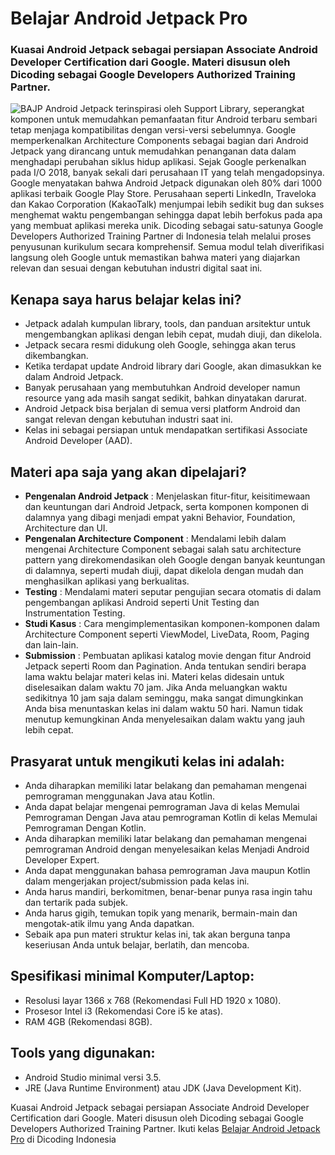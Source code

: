 # Belajar Android Jetpack Pro
### Kuasai Android Jetpack sebagai persiapan Associate Android Developer Certification dari Google. Materi disusun oleh Dicoding sebagai Google Developers Authorized Training Partner.

![BAJP](https://dicodingacademy.blob.core.windows.net/academies/201912201536064b66945dbf3f75c51d11b08c891dca66.jpg)
Android Jetpack terinspirasi oleh Support Library, seperangkat komponen untuk memudahkan pemanfaatan fitur Android terbaru sembari tetap menjaga kompatibilitas dengan versi-versi sebelumnya. Google memperkenalkan Architecture Components sebagai bagian dari Android Jetpack yang dirancang untuk memudahkan penanganan data dalam menghadapi perubahan siklus hidup aplikasi. Sejak Google perkenalkan pada I/O 2018, banyak sekali dari perusahaan IT yang telah mengadopsinya. Google menyatakan bahwa Android Jetpack digunakan oleh 80% dari 1000 aplikasi terbaik Google Play Store. Perusahaan seperti LinkedIn, Traveloka dan Kakao Corporation (KakaoTalk) menjumpai lebih sedikit bug dan sukses menghemat waktu pengembangan sehingga dapat lebih berfokus pada apa yang membuat aplikasi mereka unik.
Dicoding sebagai satu-satunya Google Developers Authorized Training Partner di Indonesia telah melalui proses penyusunan kurikulum secara komprehensif. Semua modul telah diverifikasi langsung oleh Google untuk memastikan bahwa materi yang diajarkan relevan dan sesuai dengan kebutuhan industri digital saat ini.

## Kenapa saya harus belajar kelas ini?
- Jetpack adalah kumpulan library, tools, dan panduan arsitektur untuk mengembangkan aplikasi dengan lebih cepat, mudah diuji, dan dikelola.
- Jetpack secara resmi didukung oleh Google, sehingga akan terus dikembangkan.
- Ketika terdapat update Android library dari Google, akan dimasukkan ke dalam Android Jetpack.
- Banyak perusahaan yang membutuhkan Android developer namun resource yang ada masih sangat sedikit, bahkan dinyatakan darurat.
- Android Jetpack bisa berjalan di semua versi platform Android dan sangat relevan dengan kebutuhan industri saat ini.
- Kelas ini sebagai persiapan untuk mendapatkan sertifikasi Associate Android Developer (AAD).

## Materi apa saja yang akan dipelajari?
- **Pengenalan Android Jetpack** : Menjelaskan fitur-fitur, keisitimewaan dan keuntungan dari Android Jetpack, serta komponen komponen di dalamnya yang dibagi menjadi empat yakni Behavior, Foundation, Architecture dan UI.
- **Pengenalan Architecture Component** : Mendalami lebih dalam mengenai Architecture Component sebagai salah satu architecture pattern yang direkomendasikan oleh Google dengan banyak keuntungan di dalamnya, seperti mudah diuji, dapat dikelola dengan mudah dan menghasilkan aplikasi yang berkualitas.
- **Testing** : Mendalami materi seputar pengujian secara otomatis di dalam pengembangan aplikasi Android seperti Unit Testing dan Instrumentation Testing.
- **Studi Kasus** : Cara mengimplementasikan komponen-komponen dalam Architecture Component seperti ViewModel, LiveData, Room, Paging dan lain-lain.
- **Submission** : Pembuatan aplikasi katalog movie dengan fitur Android Jetpack seperti Room dan Pagination.
Anda tentukan sendiri berapa lama waktu belajar materi kelas ini. Materi kelas didesain untuk diselesaikan dalam waktu 70 jam. Jika Anda meluangkan waktu sedikitnya 10 jam saja dalam seminggu, maka sangat dimungkinkan Anda bisa menuntaskan kelas ini dalam waktu 50 hari. Namun tidak menutup kemungkinan Anda menyelesaikan dalam waktu yang jauh lebih cepat.

## Prasyarat untuk mengikuti kelas ini adalah:
- Anda diharapkan memiliki latar belakang dan pemahaman mengenai pemrograman menggunakan Java atau Kotlin.
- Anda dapat belajar mengenai pemrograman Java di kelas Memulai Pemrograman Dengan Java atau pemrograman Kotlin di kelas Memulai Pemrograman Dengan Kotlin.
- Anda diharapkan memiliki latar belakang dan pemahaman mengenai pemrograman Android dengan menyelesaikan kelas Menjadi Android Developer Expert.
- Anda dapat menggunakan bahasa pemrograman Java maupun Kotlin dalam mengerjakan project/submission pada kelas ini.
- Anda harus mandiri, berkomitmen, benar-benar punya rasa ingin tahu dan tertarik pada subjek.
- Anda harus gigih, temukan topik yang menarik, bermain-main dan mengotak-atik ilmu yang Anda dapatkan.
- Sebaik apa pun materi struktur kelas ini, tak akan berguna tanpa keseriusan Anda untuk belajar, berlatih, dan mencoba.

## Spesifikasi minimal Komputer/Laptop:
- Resolusi layar 1366 x 768 (Rekomendasi Full HD 1920 x 1080).
- Prosesor Intel i3 (Rekomendasi Core i5 ke atas).
- RAM 4GB (Rekomendasi 8GB).


## Tools yang digunakan:
- Android Studio minimal versi 3.5.
- JRE (Java Runtime Environment) atau JDK (Java Development Kit). 

Kuasai Android Jetpack sebagai persiapan Associate Android Developer Certification dari Google. Materi disusun oleh Dicoding sebagai Google Developers Authorized Training Partner.
Ikuti kelas [Belajar Android Jetpack Pro](https://www.dicoding.com/academies/129) di Dicoding Indonesia
